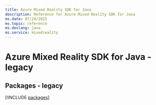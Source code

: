 ```yaml
---
title: Azure Mixed Reality SDK for Java
description: Reference for Azure Mixed Reality SDK for Java
ms.date: 07/24/2025
ms.topic: reference
ms.devlang: java
ms.service: mixedreality
---
```

# Azure Mixed Reality SDK for Java - legacy
## Packages - legacy
[!INCLUDE [packages](mixed-reality-index.md)]